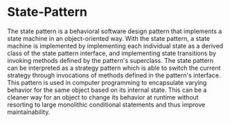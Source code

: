 # State-Pattern
The state pattern is a behavioral software design pattern that implements a state machine in an object-oriented way. 
With the state pattern, a state machine is implemented by implementing each individual state as a derived class of 
the state pattern interface, and implementing state transitions by invoking methods defined by the pattern's superclass.
The state pattern can be interpreted as a strategy pattern which is able to switch the current strategy through invocations 
of methods defined in the pattern's interface.
This pattern is used in computer programming to encapsulate varying behavior for the same object based on its internal state. 
This can be a cleaner way for an object to change its behavior at runtime without resorting to large monolithic conditional 
statements and thus improve maintainability.
